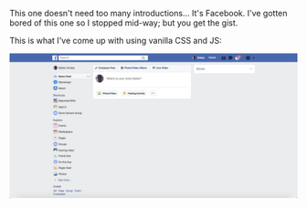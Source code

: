 
This one doesn't need too many introductions... It's Facebook. I've gotten bored of this one so I stopped mid-way; but you get the gist.

This is what I've come up with using vanilla CSS and JS:

![facebook](./screenshots/facebook.png)
